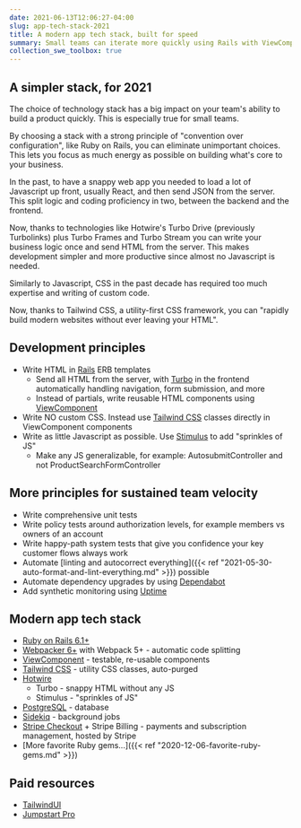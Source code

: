 ```yaml
---
date: 2021-06-13T12:06:27-04:00
slug: app-tech-stack-2021
title: A modern app tech stack, built for speed
summary: Small teams can iterate more quickly using Rails with ViewComponent + Tailwind CSS + Hotwire. Build faster with no custom CSS and limited JS.
collection_swe_toolbox: true
---
```


## A simpler stack, for 2021

The choice of technology stack has a big impact on your team's ability to build a product quickly. This is especially true for small teams.

By choosing a stack with a strong principle of "convention over configuration", like Ruby on Rails, you can eliminate unimportant choices. This lets you focus as much energy as possible on building what's core to your business.

In the past, to have a snappy web app you needed to load a lot of Javascript up front, usually React, and then send JSON from the server. This split logic and coding proficiency in two, between the backend and the frontend.

Now, thanks to technologies like Hotwire's Turbo Drive (previously Turbolinks) plus Turbo Frames and Turbo Stream you can write your business logic once and send HTML from the server. This makes development simpler and more productive since almost no Javascript is needed.

Similarly to Javascript, CSS in the past decade has required too much expertise and writing of custom code.

Now, thanks to Tailwind CSS, a utility-first CSS framework, you can "rapidly build modern websites without ever leaving your HTML".

## Development principles

- Write HTML in [Rails](https://rubyonrails.org/) ERB templates
  - Send all HTML from the server, with [Turbo](https://turbo.hotwire.dev/) in the frontend automatically handling navigation, form submission, and more
  - Instead of partials, write reusable HTML components using [ViewComponent](https://viewcomponent.org/)
- Write NO custom CSS. Instead use [Tailwind CSS](https://tailwindcss.com/) classes directly in ViewComponent components
- Write as little Javascript as possible. Use [Stimulus](https://stimulus.hotwire.dev/) to add "sprinkles of JS"
  - Make any JS generalizable, for example: AutosubmitController and not ProductSearchFormController

## More principles for sustained team velocity

- Write comprehensive unit tests
- Write policy tests around authorization levels, for example members vs owners of an account
- Write happy-path system tests that give you confidence your key customer flows always work
- Automate [linting and autocorrect everything]({{< ref "2021-05-30-auto-format-and-lint-everything.md" >}}) possible
- Automate dependency upgrades by using [Dependabot](https://dependabot.com/)
- Add synthetic monitoring using [Uptime](https://support.uptime.com/hc/en-us/articles/360000984785-Synthetic-Monitoring-With-the-Uptime-com-Transaction-Check)

## Modern app tech stack

- [Ruby on Rails 6.1+](https://rubyonrails.org/)
- [Webpacker 6+](https://github.com/rails/webpacker) with Webpack 5+ - automatic code splitting
- [ViewComponent](https://viewcomponent.org/) - testable, re-usable components
- [Tailwind CSS](https://tailwindcss.com/) - utility CSS classes, auto-purged
- [Hotwire](https://hotwire.dev/)
  - Turbo - snappy HTML without any JS
  - Stimulus - "sprinkles of JS"
- [PostgreSQL](https://guides.rubyonrails.org/active_record_postgresql.html) - database
- [Sidekiq](https://github.com/mperham/sidekiq) - background jobs
- [Stripe Checkout](https://stripe.com/en-us/payments/checkout) + Stripe Billing - payments and subscription management, hosted by Stripe
- [More favorite Ruby gems...]({{< ref "2020-12-06-favorite-ruby-gems.md" >}})

## Paid resources

- [TailwindUI](https://tailwindui.com/)
- [Jumpstart Pro](https://jumpstartrails.com/)
